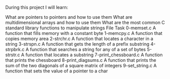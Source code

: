 During this project I will learn:

What are pointers to pointers and how to use them
What are multidimensional arrays and how to use them
What are the most common C standard library functions to manipulate strings
File Task 0-memset.c A function that fills memory with a constant byte 1-memcpy.c A function that copies memory area 2-strchr.c A function that locates a character in a string 3-strspn.c A function that gets the length of a prefix substring 4-strpbrk.c A function that searches a string for any of a set of bytes 5-strstr.c A function that locates a substring 7-print_chessboard.c A function that prints the chessboard 8-print_diagsums.c A function that prints the sum of the two diagonals of a square matrix of integers 9-set_string.c A function that sets the value of a pointer to a char
